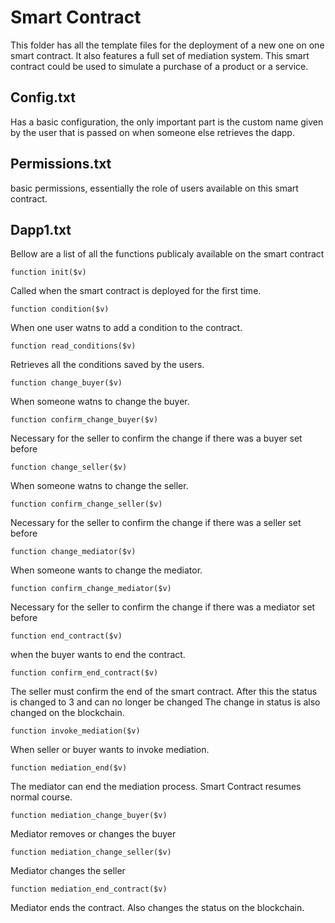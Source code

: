 # Smart Contract

This folder has all the template files for the deployment of a new one on one smart contract.
It also features a full set of mediation system.
This smart contract could be used to simulate a purchase of a product or a service.

## Config.txt

Has a basic configuration, the only important part is the custom name given by the user that is passed on when someone else retrieves the dapp.

## Permissions.txt

basic permissions, essentially the role of users available on this smart contract.

## Dapp1.txt

Bellow are a list of all the functions publicaly available on the smart contract

```
function init($v)
```
Called when the smart contract is deployed for the first time.
```
function condition($v)
```
When one user watns to add a condition to the contract.
```
function read_conditions($v)
```
Retrieves all the conditions saved by the users.
```
function change_buyer($v)
```
When someone watns to change the buyer.
```
function confirm_change_buyer($v)
```
Necessary for the seller to confirm the change if there was a buyer set before
```
function change_seller($v)
```
When someone watns to change the seller.
```
function confirm_change_seller($v)
```
Necessary for the seller to confirm the change if there was a seller set before
```
function change_mediator($v)
```
When someone wants to change the mediator.
```
function confirm_change_mediator($v)
```
Necessary for the seller to confirm the change if there was a mediator set before
```
function end_contract($v)
```
when the buyer wants to end the contract.
```
function confirm_end_contract($v)
```
The seller must confirm the end of the smart contract. After this the status is changed to 3 and can no longer be changed
The change in status is also changed on the blockchain.
```
function invoke_mediation($v)
```
When seller or buyer wants to invoke mediation.
```
function mediation_end($v)
```
The mediator can end the mediation process. Smart Contract resumes normal course.
```
function mediation_change_buyer($v)
```
Mediator removes or changes the buyer

```
function mediation_change_seller($v)
```
Mediator changes the seller
```
function mediation_end_contract($v)
```
Mediator ends the contract. Also changes the status on the blockchain.


